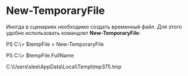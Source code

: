 # <a name="new-temporaryfile"></a>New-TemporaryFile
Иногда в сценариях необходимо создать временный файл. Для этого удобно использовать командлет **New-TemporaryFile**:

PS C:\\&gt; $tempFile = New-TemporaryFile

PS C:\\&gt; $tempFile.FullName

C:\\Users\\slee\\AppData\\Local\\Temp\\tmp375.tmp
